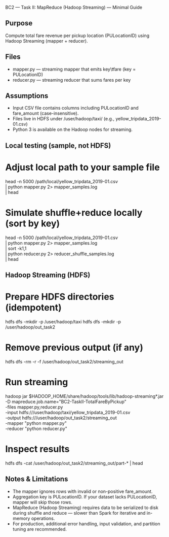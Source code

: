 BC2 — Task II: MapReduce (Hadoop Streaming) — Minimal Guide

Purpose
-------
Compute total fare revenue per pickup location (PULocationID) using Hadoop Streaming (mapper + reducer).

Files
-----
- mapper.py — streaming mapper that emits key\tfare (key = PULocationID)
- reducer.py — streaming reducer that sums fares per key

Assumptions
-----------
- Input CSV file contains columns including PULocationID and fare_amount (case-insensitive).
- Files live in HDFS under /user/hadoop/taxi/ (e.g., yellow_tripdata_2019-01.csv)
- Python 3 is available on the Hadoop nodes for streaming.

Local testing (sample, not HDFS)
-------------------------------
# Adjust local path to your sample file
head -n 5000 /path/local/yellow_tripdata_2019-01.csv \
  | python mapper.py 2> mapper_samples.log \
  | head

# Simulate shuffle+reduce locally (sort by key)
head -n 5000 /path/local/yellow_tripdata_2019-01.csv \
  | python mapper.py 2> mapper_samples.log \
  | sort -k1,1 \
  | python reducer.py 2> reducer_shuffle_samples.log \
  | head

Hadoop Streaming (HDFS)
-----------------------
# Prepare HDFS directories (idempotent)
hdfs dfs -mkdir -p /user/hadoop/taxi
hdfs dfs -mkdir -p /user/hadoop/out_task2

# Remove previous output (if any)
hdfs dfs -rm -r -f /user/hadoop/out_task2/streaming_out

# Run streaming
hadoop jar $HADOOP_HOME/share/hadoop/tools/lib/hadoop-streaming*.jar \
  -D mapreduce.job.name="BC2-TaskII-TotalFareByPickup" \
  -files mapper.py,reducer.py \
  -input  hdfs:///user/hadoop/taxi/yellow_tripdata_2019-01.csv \
  -output hdfs:///user/hadoop/out_task2/streaming_out \
  -mapper  "python mapper.py" \
  -reducer "python reducer.py"

# Inspect results
hdfs dfs -cat /user/hadoop/out_task2/streaming_out/part-* | head

Notes & Limitations
-------------------
- The mapper ignores rows with invalid or non-positive fare_amount.
- Aggregation key is PULocationID. If your dataset lacks PULocationID, mapper will skip those rows.
- MapReduce (Hadoop Streaming) requires data to be serialized to disk during shuffle and reduce — slower than Spark for iterative and in-memory operations.
- For production, additional error handling, input validation, and partition tuning are recommended.

